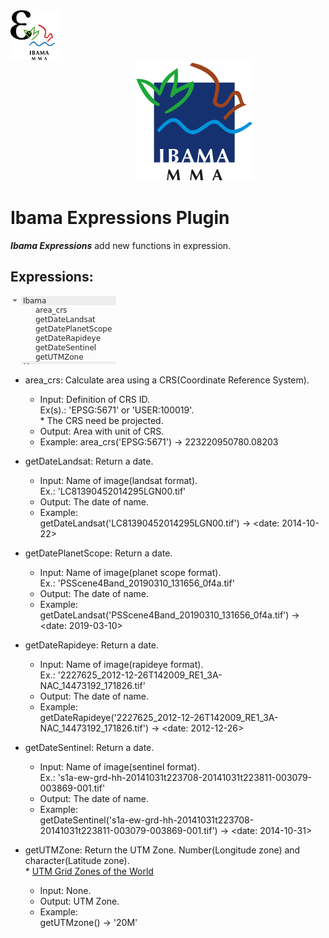 <img src="ibama_expressions.svg" width="80" height="80"/>
<img src="doc/ibama.svg" hspace="200"/>

# Ibama Expressions Plugin  

***Ibama Expressions*** add new functions in expression.  

## Expressions: ##  
![alt-text-1](doc/expressions_menu.png "Expressions Menu") 

* area_crs: Calculate area using a CRS(Coordinate Reference System).
  * Input: Definition of CRS ID.  
  Ex(s).: 'EPSG:5671' or 'USER:100019'.  
  \* The CRS need be projected.
  * Output: Area with unit of CRS.
  * Example: area_crs('EPSG:5671') -> 223220950780.08203

* getDateLandsat: Return a date.
  * Input: Name of image(landsat format).  
  Ex.: 'LC81390452014295LGN00.tif'  
  * Output: The date of name.
  * Example:  
  getDateLandsat('LC81390452014295LGN00.tif') -> <date: 2014-10-22>

* getDatePlanetScope: Return a date.
  * Input: Name of image(planet scope format).  
  Ex.: 'PSScene4Band_20190310_131656_0f4a.tif'  
  * Output: The date of name.
  * Example:  
  getDateLandsat('PSScene4Band_20190310_131656_0f4a.tif') -> <date: 2019-03-10>


* getDateRapideye: Return a date.
  * Input: Name of image(rapideye format).  
  Ex.: '2227625_2012-12-26T142009_RE1_3A-NAC_14473192_171826.tif'
  * Output: The date of name.
  * Example:  
  getDateRapideye('2227625_2012-12-26T142009_RE1_3A-NAC_14473192_171826.tif') -> <date: 2012-12-26>
  
* getDateSentinel: Return a date.
  * Input: Name of image(sentinel format).  
  Ex.: 's1a-ew-grd-hh-20141031t223708-20141031t223811-003079-003869-001.tif'
  * Output: The date of name.
  * Example:  
  getDateSentinel('s1a-ew-grd-hh-20141031t223708-20141031t223811-003079-003869-001.tif') -> <date: 2014-10-31>

* getUTMZone: Return the UTM Zone.
Number(Longitude zone) and character(Latitude zone).  
\* [UTM Grid Zones of the World](http://www.dmap.co.uk/utmworld.htm)
  * Input: None.
  * Output: UTM Zone.
  * Example:  
  getUTMzone() -> '20M'
